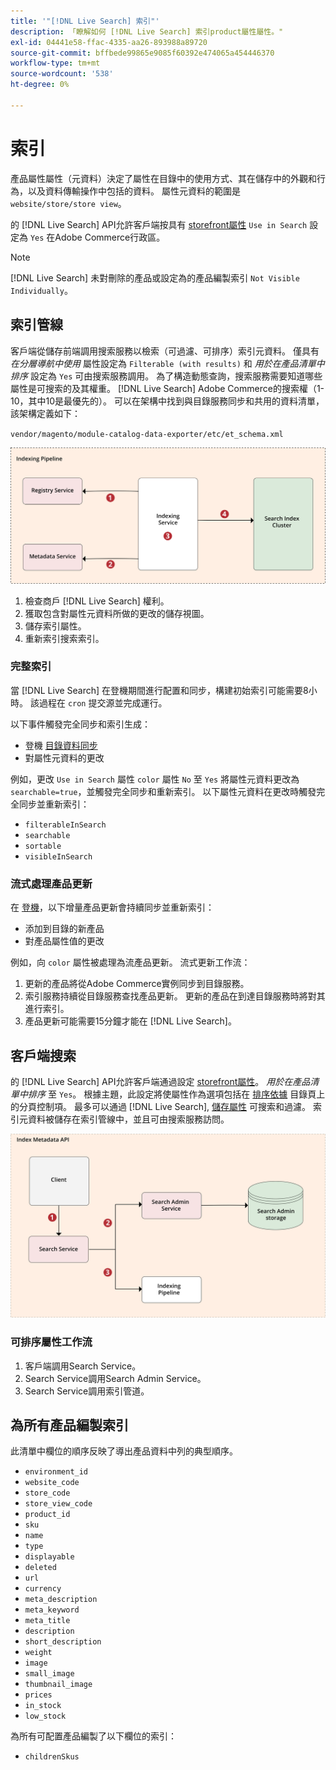 ```yaml
---
title: '"[!DNL Live Search] 索引"'
description: 「瞭解如何 [!DNL Live Search] 索引product屬性屬性。"
exl-id: 04441e58-ffac-4335-aa26-893988a89720
source-git-commit: bffbede99865e9085f60392e474065a454446370
workflow-type: tm+mt
source-wordcount: '538'
ht-degree: 0%

---
```


# 索引

產品屬性屬性（元資料）決定了屬性在目錄中的使用方式、其在儲存中的外觀和行為，以及資料傳輸操作中包括的資料。 屬性元資料的範圍是 `website/store/store view`。

的 [!DNL Live Search] API允許客戶端按具有 [storefront屬性](https://docs.magento.com/user-guide/stores/attributes-product.html) `Use in Search` 設定為 `Yes` 在Adobe Commerce行政區。

>[!NOTE]
>
>[!DNL Live Search] 未對刪除的產品或設定為的產品編製索引 `Not Visible Individually`。

## 索引管線

客戶端從儲存前端調用搜索服務以檢索（可過濾、可排序）索引元資料。 僅具有 *在分層導航中使用* 屬性設定為 `Filterable (with results)` 和 *用於在產品清單中排序* 設定為 `Yes` 可由搜索服務調用。
為了構造動態查詢，搜索服務需要知道哪些屬性是可搜索的及其權重。 [!DNL Live Search] Adobe Commerce的搜索權（1-10，其中10是最優先的）。 可以在架構中找到與目錄服務同步和共用的資料清單，該架構定義如下：

`vendor/magento/module-catalog-data-exporter/etc/et_schema.xml`

![[!DNL Live Search] 索引客戶端搜索圖](assets/indexing-pipeline.svg)

1. 檢查商戶 [!DNL Live Search] 權利。
1. 獲取包含對屬性元資料所做的更改的儲存視圖。
1. 儲存索引屬性。
1. 重新索引搜索索引。

### 完整索引

當 [!DNL Live Search] 在登機期間進行配置和同步，構建初始索引可能需要8小時。 該過程在 `cron` 提交源並完成運行。

以下事件觸發完全同步和索引生成：

* 登機 [目錄資料同步](install.md#synchronize-catalog-data)
* 對屬性元資料的更改

例如，更改 `Use in Search` 屬性 `color` 屬性 `No` 至 `Yes` 將屬性元資料更改為 `searchable=true`，並觸發完全同步和重新索引。 以下屬性元資料在更改時觸發完全同步並重新索引：

* `filterableInSearch`
* `searchable`
* `sortable`
* `visibleInSearch`

### 流式處理產品更新

在 [登機](install.md#synchronize-catalog-data)，以下增量產品更新會持續同步並重新索引：

* 添加到目錄的新產品
* 對產品屬性值的更改

例如，向 `color` 屬性被處理為流產品更新。
流式更新工作流：

1. 更新的產品將從Adobe Commerce實例同步到目錄服務。
1. 索引服務持續從目錄服務查找產品更新。 更新的產品在到達目錄服務時將對其進行索引。
1. 產品更新可能需要15分鐘才能在 [!DNL Live Search]。

## 客戶端搜索

的 [!DNL Live Search] API允許客戶端通過設定 [storefront屬性](https://docs.magento.com/user-guide/catalog/product-attributes.html)。 *用於在產品清單中排序* 至 `Yes`。 根據主題，此設定將使屬性作為選項包括在 [排序依據](https://docs.magento.com/user-guide/catalog/navigation.html) 目錄頁上的分頁控制項。 最多可以通過 [!DNL Live Search], [儲存屬性](https://docs.magento.com/user-guide/stores/attributes-product.html) 可搜索和過濾。
索引元資料被儲存在索引管線中，並且可由搜索服務訪問。

![[!DNL Live Search] 索引元資料API圖](assets/index-metadata-api.svg)

### 可排序屬性工作流

1. 客戶端調用Search Service。
1. Search Service調用Search Admin Service。
1. Search Service調用索引管道。

## 為所有產品編製索引

此清單中欄位的順序反映了導出產品資料中列的典型順序。

* `environment_id`
* `website_code`
* `store_code`
* `store_view_code`
* `product_id`
* `sku`
* `name`
* `type`
* `displayable`
* `deleted`
* `url`
* `currency`
* `meta_description`
* `meta_keyword`
* `meta_title`
* `description`
* `short_description`
* `weight`
* `image`
* `small_image`
* `thumbnail_image`
* `prices`
* `in_stock`
* `low_stock`

為所有可配置產品編製了以下欄位的索引：

* `childrenSkus`
